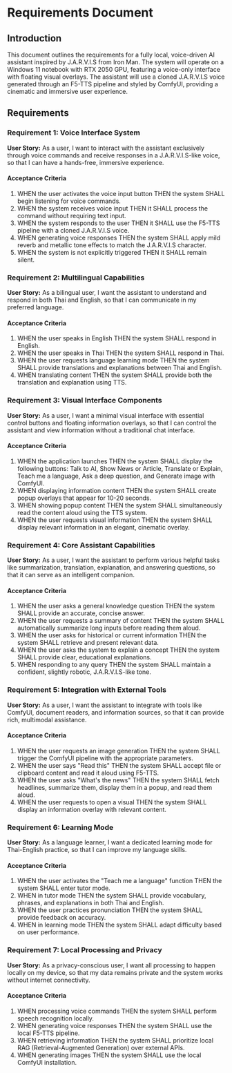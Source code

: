 # Requirements Document

## Introduction

This document outlines the requirements for a fully local, voice-driven AI assistant inspired by J.A.R.V.I.S from Iron Man. The system will operate on a Windows 11 notebook with RTX 2050 GPU, featuring a voice-only interface with floating visual overlays. The assistant will use a cloned J.A.R.V.I.S voice generated through an F5-TTS pipeline and styled by ComfyUI, providing a cinematic and immersive user experience.

## Requirements

### Requirement 1: Voice Interface System

**User Story:** As a user, I want to interact with the assistant exclusively through voice commands and receive responses in a J.A.R.V.I.S-like voice, so that I can have a hands-free, immersive experience.

#### Acceptance Criteria

1. WHEN the user activates the voice input button THEN the system SHALL begin listening for voice commands.
2. WHEN the system receives voice input THEN it SHALL process the command without requiring text input.
3. WHEN the system responds to the user THEN it SHALL use the F5-TTS pipeline with a cloned J.A.R.V.I.S voice.
4. WHEN generating voice responses THEN the system SHALL apply mild reverb and metallic tone effects to match the J.A.R.V.I.S character.
5. WHEN the system is not explicitly triggered THEN it SHALL remain silent.

### Requirement 2: Multilingual Capabilities

**User Story:** As a bilingual user, I want the assistant to understand and respond in both Thai and English, so that I can communicate in my preferred language.

#### Acceptance Criteria

1. WHEN the user speaks in English THEN the system SHALL respond in English.
2. WHEN the user speaks in Thai THEN the system SHALL respond in Thai.
3. WHEN the user requests language learning mode THEN the system SHALL provide translations and explanations between Thai and English.
4. WHEN translating content THEN the system SHALL provide both the translation and explanation using TTS.

### Requirement 3: Visual Interface Components

**User Story:** As a user, I want a minimal visual interface with essential control buttons and floating information overlays, so that I can control the assistant and view information without a traditional chat interface.

#### Acceptance Criteria

1. WHEN the application launches THEN the system SHALL display the following buttons: Talk to AI, Show News or Article, Translate or Explain, Teach me a language, Ask a deep question, and Generate image with ComfyUI.
2. WHEN displaying information content THEN the system SHALL create popup overlays that appear for 10-20 seconds.
3. WHEN showing popup content THEN the system SHALL simultaneously read the content aloud using the TTS system.
4. WHEN the user requests visual information THEN the system SHALL display relevant information in an elegant, cinematic overlay.

### Requirement 4: Core Assistant Capabilities

**User Story:** As a user, I want the assistant to perform various helpful tasks like summarization, translation, explanation, and answering questions, so that it can serve as an intelligent companion.

#### Acceptance Criteria

1. WHEN the user asks a general knowledge question THEN the system SHALL provide an accurate, concise answer.
2. WHEN the user requests a summary of content THEN the system SHALL automatically summarize long inputs before reading them aloud.
3. WHEN the user asks for historical or current information THEN the system SHALL retrieve and present relevant data.
4. WHEN the user asks the system to explain a concept THEN the system SHALL provide clear, educational explanations.
5. WHEN responding to any query THEN the system SHALL maintain a confident, slightly robotic, J.A.R.V.I.S-like tone.

### Requirement 5: Integration with External Tools

**User Story:** As a user, I want the assistant to integrate with tools like ComfyUI, document readers, and information sources, so that it can provide rich, multimodal assistance.

#### Acceptance Criteria

1. WHEN the user requests an image generation THEN the system SHALL trigger the ComfyUI pipeline with the appropriate parameters.
2. WHEN the user says "Read this" THEN the system SHALL accept file or clipboard content and read it aloud using F5-TTS.
3. WHEN the user asks "What's the news" THEN the system SHALL fetch headlines, summarize them, display them in a popup, and read them aloud.
4. WHEN the user requests to open a visual THEN the system SHALL display an information overlay with relevant content.

### Requirement 6: Learning Mode

**User Story:** As a language learner, I want a dedicated learning mode for Thai-English practice, so that I can improve my language skills.

#### Acceptance Criteria

1. WHEN the user activates the "Teach me a language" function THEN the system SHALL enter tutor mode.
2. WHEN in tutor mode THEN the system SHALL provide vocabulary, phrases, and explanations in both Thai and English.
3. WHEN the user practices pronunciation THEN the system SHALL provide feedback on accuracy.
4. WHEN in learning mode THEN the system SHALL adapt difficulty based on user performance.

### Requirement 7: Local Processing and Privacy

**User Story:** As a privacy-conscious user, I want all processing to happen locally on my device, so that my data remains private and the system works without internet connectivity.

#### Acceptance Criteria

1. WHEN processing voice commands THEN the system SHALL perform speech recognition locally.
2. WHEN generating voice responses THEN the system SHALL use the local F5-TTS pipeline.
3. WHEN retrieving information THEN the system SHALL prioritize local RAG (Retrieval-Augmented Generation) over external APIs.
4. WHEN generating images THEN the system SHALL use the local ComfyUI installation.